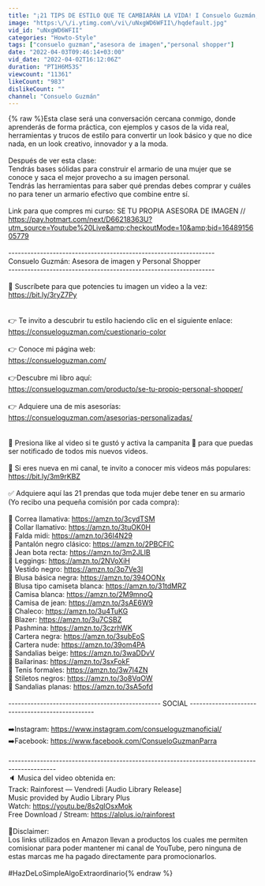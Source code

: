 ```yaml
---
title: "¡21 TIPS DE ESTILO QUE TE CAMBIARÁN LA VIDA! I Consuelo Guzmán, Asesora de imagen y Personal Shopper"
image: "https:\/\/i.ytimg.com\/vi\/uNxgWD6WFII\/hqdefault.jpg"
vid_id: "uNxgWD6WFII"
categories: "Howto-Style"
tags: ["consuelo guzman","asesora de imagen","personal shopper"]
date: "2022-04-03T09:46:14+03:00"
vid_date: "2022-04-02T16:12:06Z"
duration: "PT1H6M53S"
viewcount: "11361"
likeCount: "983"
dislikeCount: ""
channel: "Consuelo Guzmán"
---
```

{% raw %}Esta clase será una conversación cercana conmigo, donde aprenderás de forma práctica, con ejemplos y casos de la vida real, herramientas y trucos de estilo para convertir un look básico y que no dice nada, en un look creativo, innovador y a la moda. <br /><br />Después de ver esta clase:<br />Tendrás bases sólidas para construir el armario de una mujer que se conoce y saca el mejor provecho a su imagen personal.<br />Tendrás las herramientas para saber qué prendas debes comprar y cuáles no para tener un armario efectivo que combine entre sí.<br /><br />Link para que compres mi curso: SE TU PROPIA ASESORA DE IMAGEN // <a rel="nofollow" target="blank" href="https://pay.hotmart.com/next/D66218363U?utm_source=Youtube%20Live&amp;checkoutMode=10&amp;bid=1648915605779">https://pay.hotmart.com/next/D66218363U?utm_source=Youtube%20Live&amp;checkoutMode=10&amp;bid=1648915605779</a><br /><br />-----------------------------------------------------------------<br />Consuelo Guzmán: Asesora de imagen y Personal Shopper<br />-----------------------------------------------------------------<br /><br />🔴  Suscríbete para que potencies tu imagen un video a la vez:<br /><a rel="nofollow" target="blank" href="https://bit.ly/3ryZ7Py">https://bit.ly/3ryZ7Py</a><br /><br /><br />👉 Te invito a descubrir tu estilo haciendo clic en el siguiente enlace:<br /><a rel="nofollow" target="blank" href="https://consueloguzman.com/cuestionario-color">https://consueloguzman.com/cuestionario-color</a> <br /><br />👉 Conoce mi página web: <br /><a rel="nofollow" target="blank" href="https://consueloguzman.com/">https://consueloguzman.com/</a><br /><br />👉Descubre mi libro aquí:<br /><a rel="nofollow" target="blank" href="https://consueloguzman.com/producto/se-tu-propio-personal-shopper/">https://consueloguzman.com/producto/se-tu-propio-personal-shopper/</a><br /><br />👉 Adquiere una de mis asesorías:<br /><a rel="nofollow" target="blank" href="https://consueloguzman.com/asesorias-personalizadas/">https://consueloguzman.com/asesorias-personalizadas/</a><br /><br /><br />🔴 Presiona like al video si te gustó y activa la campanita 🔔 para que puedas ser notificado de todos mis nuevos videos. <br /><br />👗 Si eres nueva en mi canal, te invito a conocer mis videos más populares:<br /><a rel="nofollow" target="blank" href="https://bit.ly/3m9rKBZ">https://bit.ly/3m9rKBZ</a><br /><br />  ✅ Adquiere aquí las 21 prendas que toda mujer debe tener en su armario (Yo recibo una pequeña comisión por cada compra):<br /><br />👠 Correa llamativa: <a rel="nofollow" target="blank" href="https://amzn.to/3cydTSM">https://amzn.to/3cydTSM</a><br />👠 Collar llamativo: <a rel="nofollow" target="blank" href="https://amzn.to/3tuOK0H">https://amzn.to/3tuOK0H</a><br />👠 Falda midi: <a rel="nofollow" target="blank" href="https://amzn.to/36I4N29">https://amzn.to/36I4N29</a><br />👠 Pantalón negro clásico: <a rel="nofollow" target="blank" href="https://amzn.to/2PBCFIC">https://amzn.to/2PBCFIC</a><br />👠 Jean bota recta: <a rel="nofollow" target="blank" href="https://amzn.to/3m2JLlB">https://amzn.to/3m2JLlB</a><br />👠 Leggings: <a rel="nofollow" target="blank" href="https://amzn.to/2NVoXiH">https://amzn.to/2NVoXiH</a><br />👠 Vestido negro: <a rel="nofollow" target="blank" href="https://amzn.to/3p7Ve3I">https://amzn.to/3p7Ve3I</a><br />👠 Blusa básica negra: <a rel="nofollow" target="blank" href="https://amzn.to/394OONx">https://amzn.to/394OONx</a><br />👠 Blusa tipo camiseta blanca: <a rel="nofollow" target="blank" href="https://amzn.to/31tdMRZ">https://amzn.to/31tdMRZ</a><br />👠 Camisa blanca: <a rel="nofollow" target="blank" href="https://amzn.to/2M9mnoQ">https://amzn.to/2M9mnoQ</a><br />👠 Camisa de jean: <a rel="nofollow" target="blank" href="https://amzn.to/3sAE6W9">https://amzn.to/3sAE6W9</a><br />👠 Chaleco: <a rel="nofollow" target="blank" href="https://amzn.to/3u4TuKG">https://amzn.to/3u4TuKG</a><br />👠 Blazer: <a rel="nofollow" target="blank" href="https://amzn.to/3u7CSBZ">https://amzn.to/3u7CSBZ</a><br />👠 Pashmina: <a rel="nofollow" target="blank" href="https://amzn.to/3czrhWK">https://amzn.to/3czrhWK</a><br />👠 Cartera negra: <a rel="nofollow" target="blank" href="https://amzn.to/3subEoS">https://amzn.to/3subEoS</a><br />👠 Cartera nude: <a rel="nofollow" target="blank" href="https://amzn.to/39om4PA">https://amzn.to/39om4PA</a><br />👠 Sandalias beige: <a rel="nofollow" target="blank" href="https://amzn.to/3waDDvV">https://amzn.to/3waDDvV</a><br />👠 Bailarinas: <a rel="nofollow" target="blank" href="https://amzn.to/3sxFokF">https://amzn.to/3sxFokF</a><br />👠 Tenis formales: <a rel="nofollow" target="blank" href="https://amzn.to/3w7l4ZN">https://amzn.to/3w7l4ZN</a><br />👠 Stiletos negros: <a rel="nofollow" target="blank" href="https://amzn.to/3o8VqOW">https://amzn.to/3o8VqOW</a><br />👠 Sandalias planas: <a rel="nofollow" target="blank" href="https://amzn.to/3sA5ofd">https://amzn.to/3sA5ofd</a><br /><br /> ------------------------------------------------  SOCIAL ------------------------------------------------ <br /><br />➡️Instagram: <a rel="nofollow" target="blank" href="https://www.instagram.com/consueloguzmanoficial/">https://www.instagram.com/consueloguzmanoficial/</a>  <br />➡️Facebook: <a rel="nofollow" target="blank" href="https://www.facebook.com/ConsueloGuzmanParra">https://www.facebook.com/ConsueloGuzmanParra</a><br /><br />---------------------------------------------------------------------------------------------<br />🔈 Musica del video obtenida en: <br />Track: Rainforest — Vendredi [Audio Library Release]<br />Music provided by Audio Library Plus<br />Watch: <a rel="nofollow" target="blank" href="https://youtu.be/8s2gIOsxMok​">https://youtu.be/8s2gIOsxMok​</a><br />Free Download / Stream: <a rel="nofollow" target="blank" href="https://alplus.io/rainforest">https://alplus.io/rainforest</a><br /><br />🚨Disclaimer: <br />Los links utilizados en Amazon llevan a productos los cuales me permiten comisionar para poder mantener mi canal de YouTube, pero ninguna de estas marcas me ha pagado directamente para promocionarlos. <br /><br />#HazDeLoSimpleAlgoExtraordinario{% endraw %}
